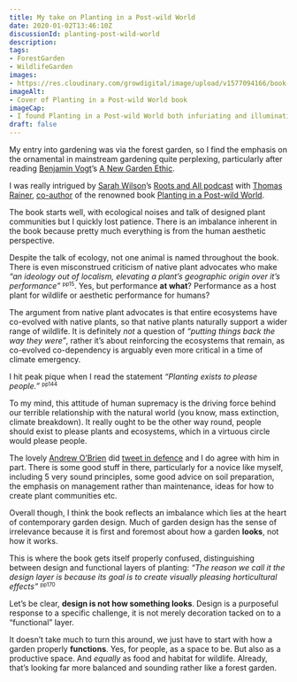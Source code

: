 ```yaml
---
title: My take on Planting in a Post-wild World
date: 2020-01-02T13:46:10Z
discussionId: planting-post-wild-world
description: 
tags: 
- ForestGarden
- WildlifeGarden
images: 
- https://res.cloudinary.com/growdigital/image/upload/v1577094166/book-6D886966.jpg
imageAlt:
- Cover of Planting in a Post-wild World book
imageCap:
- I found Planting in a Post-wild World both infuriating and illuminating
draft: false
---
```


My entry into gardening was via the forest garden, so I find the emphasis on the ornamental in mainstream gardening quite perplexing, particularly after reading [Benjamin Vogt](https://www.monarchgard.com)’s [A New Garden Ethic](https://newsociety.com/Books/N/A-New-Garden-Ethic).

I was really intrigued by [Sarah Wilson](https://twitter.com/swilson09)’s [Roots and All podcast](https://rootsandall.co.uk/portfolio-item/podcast-38-planting-in-a-post-wild-world-with-thomas-rainer/) with [Thomas Rainer](https://phytostudio.com/thomas-rainer), [co-author](https://phytostudio.com/claudia-west) of the renowned book [Planting in a Post-wild World](https://phytostudio.com/book).

The book starts well, with ecological noises and talk of designed plant communities but I quickly lost patience. There is an imbalance inherent in the book because pretty much everything is from the human aesthetic perspective. 

Despite the talk of ecology, not one animal is named throughout the book. There is even misconstrued criticism of native plant advocates who make _“an ideology out of localism, elevating a plant’s geographic origin over it’s performance”_ <small><sup>pp15</sup></small>. Yes, but performance **at what**? Performance as a host plant for wildlife or aesthetic performance for humans?

The argument from native plant advocates is that entire ecosystems have co-evolved with native plants, so that native plants naturally support a wider range of wildlife. It is definitely _not_ a question of _“putting things back the way they were”_, rather it’s about reinforcing the ecosystems that remain, as co-evolved co-dependency is arguably even more critical in a time of climate emergency.

I hit peak pique when I read the statement _“Planting exists to please people.”_ <small><sup>pp144</sup></small>

To my mind, this attitude of human supremacy is the driving force behind our terrible relationship with the natural world (you know, mass extinction, climate breakdown). It really ought to be the other way round, people should exist to please plants and ecosystems, which in a virtuous circle would please people.

The lovely [Andrew O’Brien](https://www.gardensweedsandwords.com) did [tweet in defence](https://twitter.com/AndrewTimothyOB/status/1209058231714234368) and I do agree with him in part. There is some good stuff in there, particularly for a novice like myself, including 5 very sound principles, some good advice on soil preparation, the emphasis on management rather than maintenance, ideas for how to create plant communities etc.

Overall though, I think the book reflects an imbalance which lies at the heart of contemporary garden design. Much of garden design has the sense of irrelevance because it is first and foremost about how a garden **looks**, not how it works.

This is where the book gets itself properly confused, distinguishing between design and functional layers of planting: _“The reason we call it the design layer is because its goal is to create visually pleasing horticultural effects”_ <small><sup>pp170</sup></small>

Let’s be clear, **design is not how something looks**. Design is a purposeful response to a specific challenge, it is not merely decoration tacked on to a “functional” layer.

It doesn’t take much to turn this around, we just have to start with how a garden properly **functions**. Yes, for people, as a space to be. But also as a productive space. And _equally_ as food and habitat for wildlife. Already, that’s looking far more balanced and sounding rather like a forest garden.
